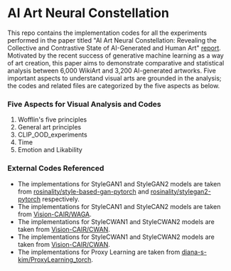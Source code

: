 # AI Art Neural Constellation
This repo contains the implementation codes for all the experiments performed in the paper titled "AI Art Neural Constellation: Revealing the Collective and Contrastive State of AI-Generated and Human Art" [report]().
Motivated by the recent success of generative  machine learning as a way of art creation, this paper aims to demonstrate  comparative and statistical analysis  between 6,000 WikiArt and 3,200 AI-generated artworks. Five important aspects to understand visual arts are grounded in the analysis; the codes and related files are categorized by the five aspects as below. 

### Five Aspects for Visual Analysis and Codes

1. Wofflin's five principles
2. General art principles
3. CLIP_OOD_experiments
4. Time
5. Emotion and Likability

### External Codes Referenced

- The implementations for StyleGAN1 and StyleGAN2 models are taken from [rosinality/style-based-gan-pytorch](https://github.com/rosinality/style-based-gan-pytorch) and [rosinality/stylegan2-pytorch](https://github.com/rosinality/stylegan2-pytorch) respectively.
- The implementations for StyleCAN1 and StyleCAN2 models are taken from [Vision-CAIR/WAGA](https://github.com/Vision-CAIR/WAGA).
- The implementations for StyleCWAN1 and StyleCWAN2 models are taken from [Vision-CAIR/CWAN](https://github.com/Vision-CAIR/CWAN).
- The implementations for StyleCWAN1 and StyleCWAN2 models are taken from [Vision-CAIR/CWAN](https://github.com/Vision-CAIR/CWAN).
- The implementations for Proxy Learning  are taken from [diana-s-kim/ProxyLearning_torch](https://github.com/diana-s-kim/ProxyLearning_torch).